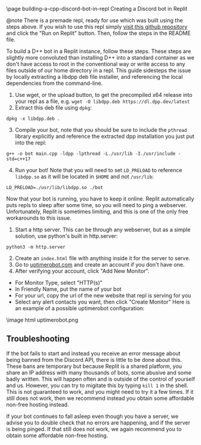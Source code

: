 \page building-a-cpp-discord-bot-in-repl Creating a Discord bot in Replit

@note There is a premade repl, ready for use which was built using the steps above. If you wish to use this repl simply [visit this github repository](https://github.com/alanlichen/dpp-on-repl) and click the "Run on Replit" button. Then, follow the steps in the README file.

To build a D++ bot in a Replit instance, follow these steps. These steps are slightly more convoluted than installing D++ into a standard container as we don't have access to root in the conventional way or write access to any files outside of our home directory in a repl. This guide sidesteps the issue by locally extracting a libdpp deb file installer, and referencing the local dependencies from the command-line.

1. Use wget, or the upload button, to get the precompiled x64 release into your repl as a file, e.g. `wget -O libdpp.deb https://dl.dpp.dev/latest`
2. Extract this deb file using `dpkg`:
```
dpkg -x libdpp.deb .
```
3. Compile your bot, note that you should be sure to include the `pthread` library explicitly and reference the extracted dpp installation you just put into the repl:
```
g++ -o bot main.cpp -ldpp -lpthread -L./usr/lib -I./usr/include -std=c++17
```
4. Run your bot! Note that you will need to set `LD_PRELOAD` to reference `libdpp.so` as it will be located in `$HOME` and not `/usr/lib`:
```
LD_PRELOAD=./usr/lib/libdpp.so ./bot
```

Now that your bot is running, you have to keep it online. Replit automatically puts repls to sleep after some time, so you will need to ping a webserver. Unfortunately, Replit is sometimes limiting, and this is one of the only free workarounds to this issue.

1. Start a http server. This can be through any webserver, but as a simple solution, use python's built in http.server:
```
python3 -m http.server
```
2. Create an `index.html` file with anything inside it for the server to serve.
3. Go to [uptimerobot.com](https://uptimerobot.com/) and create an account if you don't have one.
4. After verifying your account, click "Add New Monitor".
+ For Monitor Type, select "HTTP(s)"
+ In Friendly Name, put the name of your bot
+ For your url, copy the url of the new website that repl is serving for you
+ Select any alert contacts you want, then click "Create Monitor"
Here is an example of a possible uptimerobot configuration:

\image html uptimerobot.png

## Troubleshooting

If the bot fails to start and instead you receive an error message about being banned from the Discord API, there is little to be done about this. These bans are temporary but because Replit is a shared platform, you share an IP address with many thousands of bots, some abusive and some badly written. This will happen often and is outside of the control of yourself and us. However, you can try to migitate this by typing `kill 1` in the shell. This is not guaranteed to work, and you might need to try it a few times. If it still does not work, then we recommend instead you obtain some affordable non-free hosting instead.

If your bot continues to fall asleep even though you have a server, we advise you to double check that no errors are happening, and if the server is being pinged. If that still does not work, we again recommend you to obtain some affordable non-free hosting.
